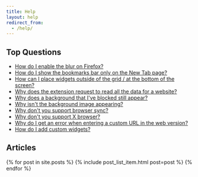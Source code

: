 ```yaml
---
title: Help
layout: help
redirect_from:
  - /help/
---
```


## Top Questions

- [How do I enable the blur on Firefox?](faq/#how-do-i-enable-the-blur-on-firefox)
- [How do I show the bookmarks bar only on the New Tab page?](faq/#how-do-i-show-the-bookmarks-bar-only-on-the-new-tab-page)
- [How can I place widgets outside of the grid / at the bottom of the screen?](faq/#how-can-i-place-widgets-outside-of-the-grid--at-the-bottom-of-the-screen)
- [Why does the extension request to read all the data for a website?](faq/#why-does-the-extension-request-to-read-all-the-data-for-a-website)
- [Why does a background that I've blocked still appear?](faq/#why-does-a-background-that-ive-blocked-still-appear)
- [Why isn't the background image appearing?](faq/#why-isnt-the-background-image-appearing)
- [Why don't you support browser sync?](faq/#why-dont-you-support-browser-sync)
- [Why don't you support X browser?](faq/#why-dont-you-support-x-browser)
- [Why do I get an error when entering a custom URL in the web version?](faq/#why-do-i-get-an-error-when-entering-a-custom-url-in-the-web-version)
- [How do I add custom widgets?](faq/#how-do-i-add-custom-widgets)


## Articles

<div>
	{% for post in site.posts %}
		{% include post_list_item.html post=post %}
	{% endfor %}
</div>
